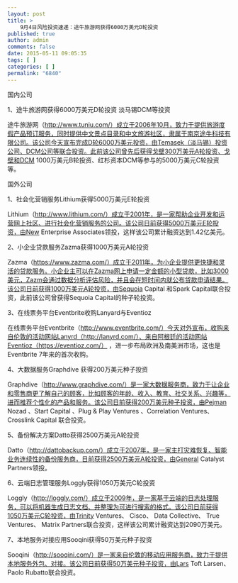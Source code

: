 ```yaml
---
layout: post
title: >
    9月4日风险投资速递：途牛旅游网获得6000万美元D轮投资
published: true
author: admin
comments: false
date: 2015-05-11 09:05:35
tags: [ ]
categories: [ ]
permalink: "6840"
---
```



国内公司

1、途牛旅游网获得6000万美元D轮投资 淡马锡DCM等投资

途牛旅游网（http://www.tuniu.com/）成立于2006年10月，致力于提供旅游度假产品预订服务，同时提供中文景点目录和中文旅游社区，隶属于南京途牛科技有限公司。该公司今天宣布完成D轮6000万美元投资，由Temasek（淡马锡）投资公司、DCM公司等联合投资。此前该公司曾先后获得戈壁300万美元A轮投资、戈壁和DCM 1000万美元B轮投资、红杉资本DCM等参与的5000万美元C轮投资等。

国外公司

1、社会化营销服务Lithium获得5000万美元E轮投资

Lithium（http://www.lithium.com/）成立于2001年，是一家帮助企业开发和运营网上社区、进行社会化营销服务的公司。该公司日前获得5000万美元E轮投资，由New Enterprise Associates领投，这样该公司累计融资达到1.42亿美元。

2、小企业贷款服务Zazma获得1000万美元A轮投资

Zazma（https://www.zazma.com/）成立于2011年，为小企业提供更快捷和灵活的贷款服务。小企业主可以在Zazma网上申请一定金额的小型贷款，比如3000美元，Zazm会通过数据分析评估风险，并且会在短时间内就公布贷款申请结果。该公司日前获得1000万美元A轮投资，由Sequoia Capital 和Spark Capital联合投资，此前该公司曾获得Sequoia Capital的种子轮投资。

3、在线票务平台Eventbrite收购Lanyard与Eventioz

在线票务平台Eventbrite（http://www.eventbrite.com/）今天对外宣布，收购来自伦敦的活动网站Lanyrd（http://lanyrd.com/）、来自阿根廷的活动网站Eventioz（https://eventioz.com/） ，进一步布局欧洲及南美洲市场，这也是Eventbrite 7年来的首次收购。

4、大数据服务Graphdive 获得200万美元种子投资

Graphdive（http://www.graphdive.com/）是一家大数据服务商，致力于让企业和零售商更了解自己的顾客，比如顾客的年龄、收入、教育、社交关系、兴趣等，进而推荐个性化的产品和服务。该公司日前获得200万美元种子投资，由Pejman Nozad 、Start Capital 、Plug & Play Ventures 、Correlation Ventures、 Crosslink Capital 联合投资。

5、备份解决方案Datto获得2500万美元A轮投资

Datto（http://dattobackup.com/）成立于2007年，是一家主打灾难恢复、智能业务连续性的备份服务商，日前获得2500万美元A轮投资，由General Catalyst Partners领投。

6、云端日志管理服务Loggly获得1050万美元C轮投资

Loggly（http://loggly.com/）成立于2009年，是一家基于云端的日志处理服务，可以将机器生成日志文档、并整理为可进行搜索的格式。该公司日前获得1050万美元C轮投资，由Trinity Ventures、 Cisco、 Data Collective、 True Ventures、 Matrix Partners联合投资，这样该公司累计融资达到2090万美元。

7、本地服务对接应用Sooqini获得50万美元种子投资

Sooqini（http://sooqini.com/）是一家来自伦敦的移动应用服务商，致力于提供本地服务外包、对接。该公司日前获得50万美元种子投资，由Lars Toft Larsen、 Paolo Rubatto联合投资。
